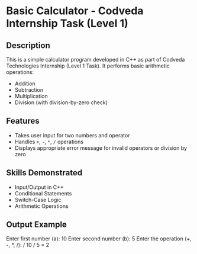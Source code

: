 # Basic Calculator - Codveda Internship Task (Level 1)

## Description
This is a simple calculator program developed in C++ as part of Codveda Technologies Internship (Level 1 Task). It performs basic arithmetic operations:
- Addition
- Subtraction
- Multiplication
- Division (with division-by-zero check)

## Features
- Takes user input for two numbers and operator
- Handles `+`, `-`, `*`, `/` operations
- Displays appropriate error message for invalid operators or division by zero

## Skills Demonstrated
- Input/Output in C++
- Conditional Statements
- Switch-Case Logic
- Arithmetic Operations

## Output Example
Enter first number (a): 10
Enter second number (b): 5
Enter the operation (+, -, *, /): /
10 / 5 = 2
